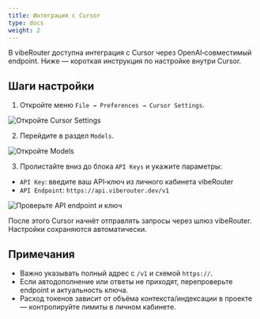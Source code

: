 ```yaml
---
title: Интеграция с Cursor
type: docs
weight: 2
---
```


В vibeRouter доступна интеграция с Cursor через OpenAI‑совместимый endpoint. Ниже — короткая инструкция по настройке внутри Cursor.

## Шаги настройки

1) Откройте меню `File → Preferences → Cursor Settings`.

![Откройте Cursor Settings](/images/integrations/cursor_go_to_cursor_settings.png)

2) Перейдите в раздел `Models`.

![Откройте Models](/images/integrations/cursor_select_models.png)

3) Пролистайте вниз до блока `API Keys` и укажите параметры:

- `API Key`: введите ваш API‑ключ из личного кабинета vibeRouter
- `API Endpoint`: `https://api.viberouter.dev/v1`

![Проверьте API endpoint и ключ](/images/integrations/cursor_api_endpoint_check.png)

После этого Cursor начнёт отправлять запросы через шлюз vibeRouter. Настройки сохраняются автоматически.

## Примечания

- Важно указывать полный адрес с `/v1` и схемой `https://`.
- Если автодополнение или ответы не приходят, перепроверьте endpoint и актуальность ключа.
- Расход токенов зависит от объёма контекста/индексации в проекте — контролируйте лимиты в личном кабинете.

